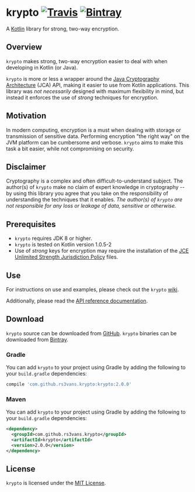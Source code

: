 # krypto [![Travis](https://img.shields.io/travis/rs3vans/krypto.svg)](https://travis-ci.org/rs3vans/krypto) [![Bintray](https://img.shields.io/bintray/v/rs3vans/maven/krypto.svg)](https://bintray.com/rs3vans/maven/krypto) #
A [Kotlin](https://kotlinlang.org/) library for strong, two-way encryption.

## Overview
`krypto` makes strong, two-way encryption easier to deal with when developing in Kotlin (or Java).

`krypto` is more or less a wrapper around the
[Java Cryptography Architecture](http://docs.oracle.com/javase/8/docs/technotes/guides/security/crypto/CryptoSpec.html)
(JCA) API, making it easier to use from Kotlin applications.
This library was _not necessarily_ designed with maximum flexibility in mind,
but instead it enforces the use of _strong_ techniques for encryption.

## Motivation ##
In modern computing, encryption is a must when dealing with storage or transmission of sensitive data.
Performing encryption "the right way" on the JVM platform can be cumbersome and verbose.
`krypto` aims to make this task a bit easier, while not compromising on security.

## Disclaimer ##
Cryptography is a complex and often difficult-to-understand subject.
The author(s) of `krypto` make no claim of expert knowledge in cryptography --
by using this library you agree that you take on the responsibility of understanding the techniques that
it enables.
_The author(s) of `krypto` are not responsible for any loss or leakage of data, sensitive or otherwise._

## Prerequisites ##
* `krypto` requires JDK 8 or higher.
* `krypto` is tested on Kotlin version 1.0.5-2
* Use of _strong_ keys for encryption may require the installation of the [JCE Unlimited Strength Jurisdiction Policy](http://www.oracle.com/technetwork/java/javase/downloads/jce8-download-2133166.html) files.

## Use ##
For instructions on use and examples, please check out the `krypto` [wiki](https://github.com/rs3vans/krypto/wiki).

Additionally, please read the [API reference documentation](https://rs3vans.github.io/krypto).

## Download ##
`krypto` source can be downloaded from [GitHub](https://github.com/rs3vans/krypto).
`krypto` binaries can be downloaded from [Bintray](https://bintray.com/rs3vans/maven/krypto).

### Gradle ###
You can add `krypto` to your project using Gradle by adding the following to your `build.gradle` dependencies:

```groovy
compile 'com.github.rs3vans.krypto:krypto:2.0.0'
```
    
### Maven ###
You can add `krypto` to your project using Gradle by adding the following to your `build.gradle` dependencies:

```xml
<dependency>
  <groupId>com.github.rs3vans.krypto</groupId>
  <artifactId>krypto</artifactId>
  <version>2.0.0</version>
</dependency>
```

## License
`krypto` is licensed under the [MIT License](https://opensource.org/licenses/MIT).
